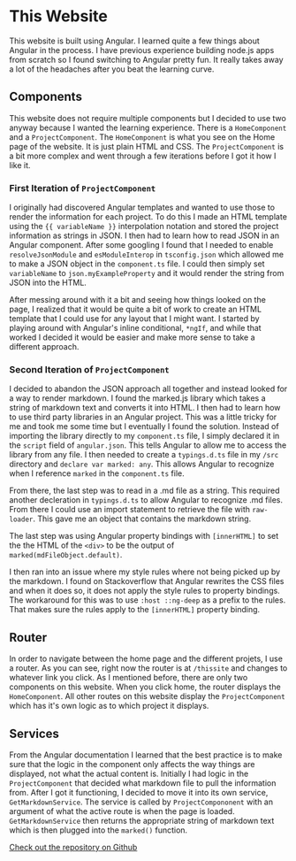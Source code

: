 # This Website
This website is built using Angular. I learned quite a few things about Angular
in the process. I have previous experience building node.js apps from scratch so
I found switching to Angular pretty fun. It really takes away a lot of the headaches
after you beat the learning curve.

## Components
This website does not require multiple components but I decided to use two anyway
because I wanted the learning experience. There is a `HomeComponent` and a `ProjectComponent`.
The `HomeComponent` is what you see on the Home page of the website. It is just
plain HTML and CSS. The `ProjectComponent` is a bit more complex and went through
a few iterations before I got it how I like it.

### First Iteration of `ProjectComponent`
I originally had discovered Angular templates and wanted to use those to render
the information for each project. To do this I made an HTML template using the
`{{ variableName }}` interpolation notation and stored the project information as
strings in JSON. I then had to learn how to read JSON in an Angular component.
After some googling I found that I needed to enable `resolveJsonModule` and `esModuleInterop`
in `tsconfig.json` which allowed me to make a JSON object in the `component.ts`
file. I could then simply set `variableName` to `json.myExampleProperty` and it would render the
string from JSON into the HTML.

After messing around with it a bit and seeing how things looked on the page, I
realized that it would be quite a bit of work to create an HTML template that I could
use for any layout that I might want. I started by playing around with Angular's
inline conditional, `*ngIf`, and while that worked I decided it would be easier and
make more sense to take a different approach.

### Second Iteration of `ProjectComponent`
I decided to abandon the JSON approach all together and instead looked for a way to
render markdown. I found the marked.js library which takes a string of markdown text and
converts it into HTML. I then had to learn how to use third party libraries in an Angular
project. This was a little tricky for me and took me some time but I eventually I found
the solution. Instead of importing the library directly to my `component.ts` file, I
simply declared it in the `script` field of `angular.json`. This tells Angular to allow
me to access the library from any file. I then needed to create a `typings.d.ts` file in my
`/src` directory and `declare var marked: any`. This allows Angular to recognize when
I reference `marked` in the `component.ts` file.

From there, the last step was to read in a .md file as a string. This required another
decleration in `typings.d.ts` to allow Angular to recognize .md files. From there I could
use an import statement to retrieve the file with `raw-loader`. This gave me an
object that contains the markdown string.

The last step was using Angular property bindings with `[innerHTML]` to set the
the HTML of the `<div>` to be the output of `marked(mdFileObject.default)`.

I then ran into an issue where my style rules where not being picked up by the markdown.
I found on Stackoverflow that Angular rewrites the CSS files and when it does so, it does not apply the
style rules to property bindings. The workaround for this was to use `:host ::ng-deep`
as a prefix to the rules. That makes sure the rules apply to the `[innerHTML]` property binding.  

## Router
In order to navigate between the home page and the different projets, I use a router.
As you can see, right now the router is at `/thissite` and changes to whatever link you
click. As I mentioned before, there are only two components on this website. When you click
home, the router displays the `HomeComponent`. All other routes on this website display
the `ProjectComponent` which has it's own logic as to which project it displays.  

## Services
From the Angular documentation I learned that the best practice is to make sure that
the logic in the component only affects the way things are displayed, not what the
actual content is. Initially I had logic in the `ProjectComponent` that decided what
markdown file to pull the information from. After I got it functioning, I decided to
move it into its own service, `GetMarkdownService`. The service is called by `ProjectCompononent`
with an argument of what the active route is when the page is loaded. `GetMarkdownService`
then returns the appropriate string of markdown text which is then plugged into the `marked()`
function.

[Check out the repository on Github](https://github.com/ebweinberger/eliweinbergerwebsite)
